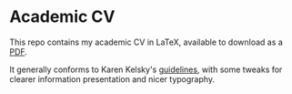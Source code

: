 # Academic CV

This repo contains my academic CV in LaTeX, available to download as a [PDF](https://github.com/gboeing/cv/releases/download/latest/cv-gboeing.pdf).

It generally conforms to Karen Kelsky's [guidelines](https://theprofessorisin.com/), with some tweaks for clearer information presentation and nicer typography.
